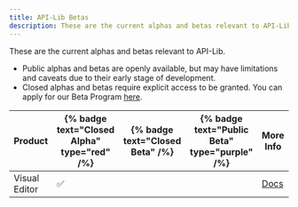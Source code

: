 ```yaml
---
title: API-Lib Betas
description: These are the current alphas and betas relevant to API-Lib.
---
```


These are the current alphas and betas relevant to API-Lib.

* Public alphas and betas are openly available, but may have limitations and caveats due to their early stage of development.
* Closed alphas and betas require explicit access to be granted. You can apply for our Beta Program [here](https://api-lib.com).


| Product                       | {% badge text="Closed Alpha" type="red" /%}  | {% badge text="Closed Beta" /%} | {% badge text="Public Beta" type="purple" /%} | More Info |
|-------------------------------|--------|--------|--------|-------------|
| Visual Editor                 |✅     |         |        |[Docs](/visual-editor/guide)  |